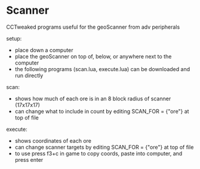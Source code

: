 # Scanner
CCTweaked programs useful for the geoScanner from adv peripherals

setup:
- place down a computer
- place the geoScanner on top of, below, or anywhere next to the computer
- the following programs (scan.lua, execute.lua) can be downloaded and run directly

scan:  
- shows how much of each ore is in an 8 block radius of scanner (17x17x17)
- can change what to include in count by editing SCAN_FOR = {"ore"} at top of file

execute:  
- shows coordinates of each ore
- can change scanner targets by editing SCAN_FOR = {"ore"} at top of file
- to use press f3+c in game to copy coords, paste into computer, and press enter  

